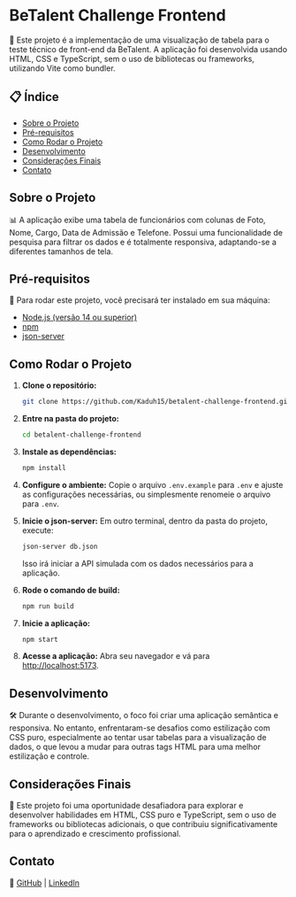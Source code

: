 # BeTalent Challenge Frontend

🚀 Este projeto é a implementação de uma visualização de tabela para o teste técnico de front-end da BeTalent. A aplicação foi desenvolvida usando HTML, CSS e TypeScript, sem o uso de bibliotecas ou frameworks, utilizando Vite como bundler.

## 📋 Índice

- [Sobre o Projeto](#sobre-o-projeto)
- [Pré-requisitos](#pré-requisitos)
- [Como Rodar o Projeto](#como-rodar-o-projeto)
- [Desenvolvimento](#desenvolvimento)
- [Considerações Finais](#considerações-finais)
- [Contato](#contato)

## Sobre o Projeto

📊 A aplicação exibe uma tabela de funcionários com colunas de Foto, Nome, Cargo, Data de Admissão e Telefone. Possui uma funcionalidade de pesquisa para filtrar os dados e é totalmente responsiva, adaptando-se a diferentes tamanhos de tela.

## Pré-requisitos

🔧 Para rodar este projeto, você precisará ter instalado em sua máquina:

- [Node.js (versão 14 ou superior)](https://nodejs.org/)
- [npm](https://www.npmjs.com/)
- [json-server](https://github.com/typicode/json-server)

## Como Rodar o Projeto

1. **Clone o repositório:**
   ```bash
   git clone https://github.com/Kaduh15/betalent-challenge-frontend.git
   ```
   
2. **Entre na pasta do projeto:**
   ```bash
   cd betalent-challenge-frontend
   ```

3. **Instale as dependências:**
   ```bash
   npm install
   ```

4. **Configure o ambiente:**
   Copie o arquivo `.env.example` para `.env` e ajuste as configurações necessárias, ou simplesmente renomeie o arquivo para `.env`.

5. **Inicie o json-server:**
   Em outro terminal, dentro da pasta do projeto, execute:
   ```bash
   json-server db.json
   ```
   Isso irá iniciar a API simulada com os dados necessários para a aplicação.

6. **Rode o comando de build:**
   ```bash
   npm run build
   ```

7. **Inicie a aplicação:**
   ```bash
   npm start
   ```

8. **Acesse a aplicação:**
   Abra seu navegador e vá para [http://localhost:5173](http://localhost:5173).

## Desenvolvimento

🛠️ Durante o desenvolvimento, o foco foi criar uma aplicação semântica e responsiva. No entanto, enfrentaram-se desafios como estilização com CSS puro, especialmente ao tentar usar tabelas para a visualização de dados, o que levou a mudar para outras tags HTML para uma melhor estilização e controle.

## Considerações Finais

🎉 Este projeto foi uma oportunidade desafiadora para explorar e desenvolver habilidades em HTML, CSS puro e TypeScript, sem o uso de frameworks ou bibliotecas adicionais, o que contribuiu significativamente para o aprendizado e crescimento profissional.

## Contato

📧 [GitHub](https://github.com/Kaduh15) | [LinkedIn](https://www.linkedin.com/in/carlos-eduardo-bernardino-da-silva)
